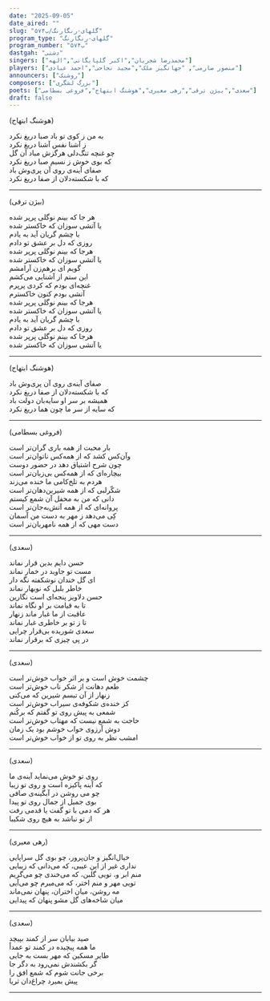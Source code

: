 ```yaml
---
date: "2025-09-05"
date_aired: ""
slug: "گلهای-رنگارنگ/ب۵۷۴"
program_type: "گلهای-رنگارنگ"
program_number: "۵۷۴ب"
dastgah: "دشتی"
singers: ["محمدرضا شجریان","اکبر گلپایگانی","الهه"]
players: ["منصور صارمی", "جهانگیر ملک","مجید نجاحی","احمد عبادی"]
announcers: ["روشنک"]
composers: ["بزرگ لشگری"]
poets: ["سعدی","بیژن ترقی","رهی معیری","هوشنگ ابتهاج","فروغی بسطامی"]
draft: false
---
```


(هوشنگ ابتهاج)

به من ز کوی تو باد صبا دریغ نکرد  
ز آشنا نفس آشنا دریغ نکرد  
چو غنچه تنگ‌دلی هرگزش مباد آن گل  
که بوی خوش ز نسیم صبا دریغ نکرد  
صفای آینه‌ی روی آن پری‌وش باد  
که با شکسته‌دلان از صفا دریغ نکرد  

---  

(بیژن ترقی)  

هر جا که بینم نوگلی پرپر شده  
یا آتشی سوزان که خاکستر شده  
با چشم گریان آید به یادم  
روزی که دل بر عشق تو دادم  
هرجا که بینم نوگلی پرپر شده  
یا آتشی سوزان که خاکستر شده  
گویم ای برهم‌زن آرامشم  
این ستم از آشنایی می‌کشم  
غنچه‌ای بودم که کردی پرپرم  
آتشی بودم کنون خاکسترم  
هرجا که بینم نوگلی پرپر شده  
یا آتشی سوزان که خاکستر شده  
با چشم گریان آید به یادم  
روزی که دل بر عشق تو دادم  
هرجا که بینم نوگلی پرپر شده  
یا آتشی سوزان که خاکستر شده  

---

(هوشنگ ابتهاج)

صفای آینه‌ی روی آن پری‌وش باد  
که با شکسته‌دلان از صفا دریغ نکرد  
همیشه بر سر او سایه‌بان دولت باد  
که سایه از سر ما چون هما دریغ نکرد  

---

(فروغی بسطامی)

بار محبت از همه باری گران‌تر است  
وآن‌کس کشد که از همه‌کس ناتوان‌تر است  
چون شرح اشتیاق دهد در حضور دوست  
بیچاره‌ای که از همه‌کس بی‌زبان‌تر است  
هردم به تلخ‌کامی ما خنده می‌زند  
شکّرلبی که از همه شیرین‌دهان‌تر است  
دانی که من به محفل آن شمع کیستم  
پروانه‌ای که از همه آتش‌به‌جان‌تر است  
کِی می‌دهد ز مهر به دست من آسمان  
دست مهی که از همه نامهربان‌تر است  

---

(سعدی)

حسن دایم بدین قرار نماند  
مست تو جاوید در خمار نماند  
ای گل خندان نوشکفته نگه دار  
خاطر بلبل که نوبهار نماند  
حسن دلاویز پنجه‌ای است نگارین  
تا به قیامت بر او نگاه نماند  
عاقبت از ما غبار ماند زنهار  
تا ز تو بر خاطری غبار نماند  
سعدی شوریده بی‌قرار چرایی  
در پی چیزی که برقرار نماند

---

(سعدی)

چشمت خوش است و بر اثر خواب خوش‌تر است  
طعم دهانت از شکر ناب خوش‌تر است  
زنهار از آن تبسم شیرین که می‌کنی  
کز خنده‌ی شکوفه‌ی سیراب خوش‌تر است  
شمعی به پیش روی تو گفتم که برکُنم  
حاجت به شمع نیست که مهتاب خوش‌تر است  
دوش آرزوی خواب خوشم بود یک زمان  
امشب نظر به روی تو از خواب خوش‌تر است  

---

(سعدی)

روی تو خوش می‌نماید آینه‌ی ما  
که آینه پاکیزه است و روی تو زیبا  
چو می روشن در آبگینه‌ی صافی  
بوی جمیل از جمال روی تو پیدا  
هر که دمی با تو گفت یا قدمی رفت  
از تو نباشد به هیچ روی شکیبا

---

(رهی معیری)

خیال‌انگیز و جان‌پرور، چو بوی گل سراپایی  
نداری غیر از این عیبی، که می‌دانی که زیبایی  
منم ابر و، تویی گلبن، که می‌خندی چو می‌گریم  
تویی مهر و منم اختر، که می‌میرم چو می‌آیی    
مه روشن، میان اختران، پنهان نمی‌ماند  
میان شاخه‌های گل مشو پنهان که پیدایی  

---

(سعدی)

صید بیابان سر از کمند بپیچد  
ما همه پیچیده در کمند تو عمداً  
طایر مسکین که مهر بست به جایی  
گر بکشندش نمی‌رود به دگر جا  
برخی جانت شوم که شمع افق را  
پیش بمیرد چراغ‌دان ثریا  

---




